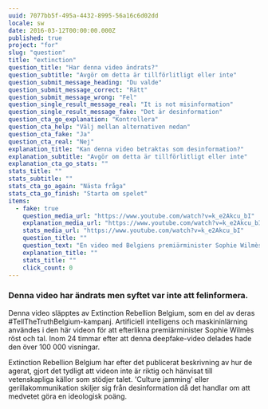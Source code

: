 ```yaml
---
uuid: 7077bb5f-495a-4432-8995-56a16c6d02dd
locale: sw
date: 2016-03-12T00:00:00.000Z
published: true
project: "for"
slug: "question"
title: "extinction"
question_title: "Har denna video ändrats?"
question_subtitle: "Avgör om detta är tillförlitligt eller inte"
question_submit_message_heading: "Du valde"
question_submit_message_correct: "Rätt"
question_submit_message_wrong: "Fel"
question_single_result_message_real: "It is not misinformation"
question_single_result_message_fake: "Det är desinformation"
question_cta_go_explanation: "Kontrollera"
question_cta_help: "Välj mellan alternativen nedan"
question_cta_fake: "Ja"
question_cta_real: "Nej"
explanation_title: "Kan denna video betraktas som desinformation?"
explanation_subtitle: "Avgör om detta är tillförlitligt eller inte"
explanation_cta_go_stats: ""
stats_title: ""
stats_subtitle: ""
stats_cta_go_again: "Nästa fråga"
stats_cta_go_finish: "Starta om spelet"
items:
  - fake: true
    question_media_url: "https://www.youtube.com/watch?v=k_e2Akcu_bI"
    explanation_media_url: "https://www.youtube.com/watch?v=k_e2Akcu_bI"
    stats_media_url: "https://www.youtube.com/watch?v=k_e2Akcu_bI"
    question_title: ""
    question_text: "En video med Belgiens premiärminister Sophie Wilmès där hon uttalar sig om att människors exploatering och förstörelse av den naturliga miljön' är direkt kopplad till de senaste globala epedemierna så som SARS, Ebola, Svininfluensan och Covid-19."
    explanation_title: ""
    stats_title: ""
    click_count: 0
---
```

### Denna video har ändrats men syftet var inte att felinformera.

Denna video släpptes av Extinction Rebellion Belgium, som en del av deras #TellTheTruthBelgium-kampanj. Artificiell intelligens och maskininlärning användes i den här videon för att efterlikna premiärminister Sophie Wilmès röst och tal. Inom 24 timmar efter att denna deepfake-video delades hade den över 100 000 visningar. 

Extinction Rebellion Belgium har efter det publicerat beskrivning av hur de agerat, gjort det tydligt att videon inte är riktig och hänvisat till vetenskapliga källor som stödjer talet. 'Culture jamming' eller gerillakommunikation skiljer sig från desinformation då det handlar om att medvetet göra en ideologisk poäng.
